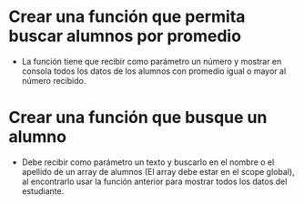 # Crear una función que permita buscar alumnos por promedio

- La función tiene que recibir como parámetro un número y mostrar en consola todos los datos de los alumnos con promedio igual o mayor al número recibido.

# Crear una función que busque un alumno

- Debe recibir como parámetro un texto y buscarlo en el nombre o el apellido de un array de alumnos (El array debe estar en el scope global), al encontrarlo usar la función anterior para mostrar todos los datos del estudiante.